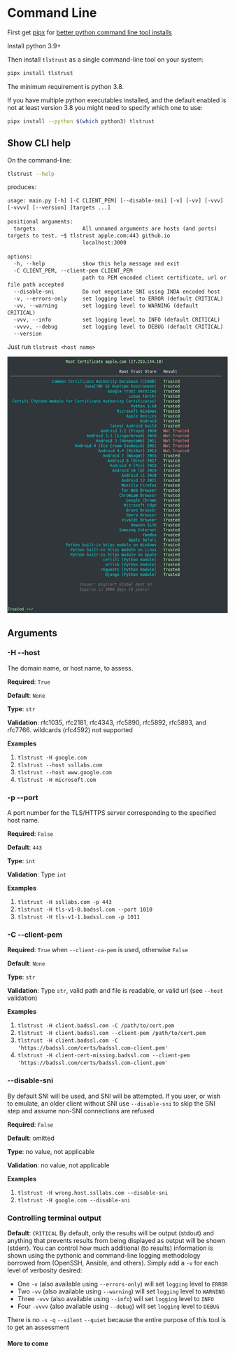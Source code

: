 # Command Line

First get [pipx](https://packaging.python.org/key_projects/#pipx) for [better python command line tool installs](https://packaging.python.org/guides/installing-stand-alone-command-line-tools/)

Install python 3.9+

Then install `tlstrust` as a single command-line tool on your system:

```sh
pipx install tlstrust
```

The minimum requirement is python 3.8.

If you have multiple python executables installed, and the default enabled is not at least version 3.8 you might need to specify which one to use:

```sh
pipx install --python $(which python3) tlstrust
```

## Show CLI help

On the command-line:

```sh
tlstrust --help
```

produces:

```
usage: main.py [-h] [-C CLIENT_PEM] [--disable-sni] [-v] [-vv] [-vvv] [-vvvv] [--version] [targets ...]

positional arguments:
  targets               All unnamed arguments are hosts (and ports) targets to test. ~$ tlstrust apple.com:443 github.io
                        localhost:3000

options:
  -h, --help            show this help message and exit
  -C CLIENT_PEM, --client-pem CLIENT_PEM
                        path to PEM encoded client certificate, url or file path accepted
  --disable-sni         Do not negotiate SNI using INDA encoded host
  -v, --errors-only     set logging level to ERROR (default CRITICAL)
  -vv, --warning        set logging level to WARNING (default CRITICAL)
  -vvv, --info          set logging level to INFO (default CRITICAL)
  -vvvv, --debug        set logging level to DEBUG (default CRITICAL)
  --version
```

Just run `tlstrust <host name>`

![apple.com](images/apple.com.jpg)

## Arguments

### -H --host

The domain name, or host name, to assess.

**Required**: `True`

**Default**: `None`

**Type**: `str`

**Validation**: rfc1035, rfc2181, rfc4343, rfc5890, rfc5892, rfc5893, and rfc7766. wildcards (rfc4592) not supported

**Examples**

1. `tlstrust -H google.com`
2. `tlstrust --host ssllabs.com`
3. `tlstrust --host www.google.com`
4. `tlstrust -H microsoft.com`

### -p --port

A port number for the TLS/HTTPS server corresponding to the specified host name.

**Required**: `False`

**Default**: `443`

**Type**: `int`

**Validation**: Type `int`

**Examples**

1. `tlstrust -H ssllabs.com -p 443`
2. `tlstrust -H tls-v1-0.badssl.com --port 1010`
3. `tlstrust -H tls-v1-1.badssl.com -p 1011`

### -C --client-pem

**Required**: `True` when `--client-ca-pem` is used, otherwise `False`

**Default**: `None`

**Type**: `str`

**Validation**: Type `str`, valid path and file is readable, or valid url (see `--host` validation)

**Examples**

1. `tlstrust -H client.badssl.com -C /path/to/cert.pem`
2. `tlstrust -H client.badssl.com --client-pem /path/to/cert.pem`
3. `tlstrust -H client.badssl.com -C 'https://badssl.com/certs/badssl.com-client.pem'`
4. `tlstrust -H client-cert-missing.badssl.com --client-pem 'https://badssl.com/certs/badssl.com-client.pem'`

### --disable-sni

By default SNI will be used, and SNI will be attempted. If you user, or wish to emulate, an older client without SNI use `--disable-sni` to skip the SNI step and assume non-SNI connections are refused

**Required**: `False`

**Default**: omitted

**Type**: no value, not applicable

**Validation**: no value, not applicable

**Examples**

1. `tlstrust -H wrong.host.ssllabs.com --disable-sni`
2. `tlstrust -H google.com --disable-sni`

### Controlling terminal output

**Default**: `CRITICAL`
By default, only the results will be output (stdout) and anything that prevents results from being displayed as output will be shown (stderr).
You can control how much additional (to results) information is shown using the pythonic and command-line logging methodology borrowed from (OpenSSH, Ansible, and others).
Simply add a `-v` for each level of verbosity desired:

- One `-v` (also available using `--errors-only`) will set `logging` level to `ERROR`
- Two `-vv` (also available using `--warning`) will set `logging` level to `WARNING`
- Three `-vvv` (also available using `--info`) will set `logging` level to `INFO`
- Four `-vvvv` (also available using `--debug`) will set `logging` level to `DEBUG`

There is no `-s` `-q` `--silent` `--quiet` because the entire purpose of this tool is to get an assessment

#### More to come
